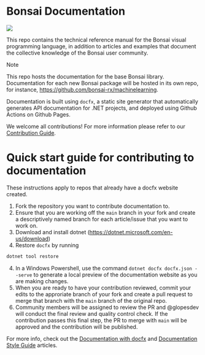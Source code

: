 # Bonsai Documentation

[![](https://img.shields.io/github/actions/workflow/status/bonsai-rx/docs/build.yml?branch=main&style=flat-square&label=Deployment%20status)](https://github.com/bonsai-rx/docs/actions/workflows/build.yml)

This repo contains the technical reference manual for the Bonsai visual programming language, in addition to articles and examples that document the collective knowledge of the Bonsai user community.

> [!NOTE]  
> This repo hosts the documentation for the base Bonsai library. Documentation for each new Bonsai package will be hosted in its own repo, for instance, https://github.com/bonsai-rx/machinelearning. 

Documentation is built using `docfx`, a static site generator that automatically generates API documentation for .NET projects, and deployed using Github Actions on Github Pages.

We welcome all contributions! For more information please refer to our [Contribution Guide](https://bonsai-rx.org/contribute/).

# Quick start guide for contributing to documentation

These instructions apply to repos that already have a docfx website created.

1. Fork the repository you want to contribute documentation to. 
2. Ensure that you are working off the `main` branch in your fork and create a descriptively named branch for each article/issue that you want to work on.
3. Download and install dotnet (https://dotnet.microsoft.com/en-us/download)
4. Restore `docfx` by running
```powershell
dotnet tool restore
```
4. In a Windows Powershell, use the command `dotnet docfx docfx.json --serve` to generate a local preview of the documentation website as you are making changes.
5. When you are ready to have your contribution reviewed, commit your edits to the approriate branch of your fork and create a pull request to merge that branch with the `main` branch of the original repo.
6. Community members will be assigned to review the PR and @glopesdev will conduct the final review and quality control check. If the contribution passes this final step, the PR to merge with `main` will be approved and the contribution will be published.

For more info, check out the [Documentation with docfx](https://bonsai-rx.org/docs/articles/documentation-docfx.html) and [Documentation Style Guide](https://bonsai-rx.org/docs/articles/documentation-style-guide.html) articles.
